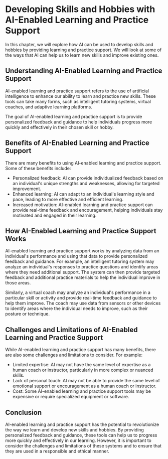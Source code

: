 Developing Skills and Hobbies with AI-Enabled Learning and Practice Support
==========================================================================================================================================================

In this chapter, we will explore how AI can be used to develop skills and hobbies by providing learning and practice support. We will look at some of the ways that AI can help us to learn new skills and improve existing ones.

Understanding AI-Enabled Learning and Practice Support
------------------------------------------------------

AI-enabled learning and practice support refers to the use of artificial intelligence to enhance our ability to learn and practice new skills. These tools can take many forms, such as intelligent tutoring systems, virtual coaches, and adaptive learning platforms.

The goal of AI-enabled learning and practice support is to provide personalized feedback and guidance to help individuals progress more quickly and effectively in their chosen skill or hobby.

Benefits of AI-Enabled Learning and Practice Support
----------------------------------------------------

There are many benefits to using AI-enabled learning and practice support. Some of these benefits include:

* Personalized feedback: AI can provide individualized feedback based on an individual's unique strengths and weaknesses, allowing for targeted improvement.
* Enhanced learning: AI can adapt to an individual's learning style and pace, leading to more effective and efficient learning.
* Increased motivation: AI-enabled learning and practice support can provide real-time feedback and encouragement, helping individuals stay motivated and engaged in their learning.

How AI-Enabled Learning and Practice Support Works
--------------------------------------------------

AI-enabled learning and practice support works by analyzing data from an individual's performance and using that data to provide personalized feedback and guidance. For example, an intelligent tutoring system may analyze an individual's responses to practice questions and identify areas where they need additional support. The system can then provide targeted feedback and additional practice materials to help the individual improve in those areas.

Similarly, a virtual coach may analyze an individual's performance in a particular skill or activity and provide real-time feedback and guidance to help them improve. The coach may use data from sensors or other devices to identify areas where the individual needs to improve, such as their posture or technique.

Challenges and Limitations of AI-Enabled Learning and Practice Support
----------------------------------------------------------------------

While AI-enabled learning and practice support has many benefits, there are also some challenges and limitations to consider. For example:

* Limited expertise: AI may not have the same level of expertise as a human coach or instructor, particularly in more complex or nuanced skills.
* Lack of personal touch: AI may not be able to provide the same level of emotional support or encouragement as a human coach or instructor.
* Cost: Some AI-enabled learning and practice support tools may be expensive or require specialized equipment or software.

Conclusion
----------

AI-enabled learning and practice support has the potential to revolutionize the way we learn and develop new skills and hobbies. By providing personalized feedback and guidance, these tools can help us to progress more quickly and effectively in our learning. However, it is important to consider the challenges and limitations of these systems and to ensure that they are used in a responsible and ethical manner.
